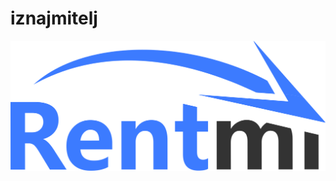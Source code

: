 # iznajmitelj

![alt text](https://github.com/alkuca/iznajmitelj/blob/main/client/src/images/LogoF.svg?raw=true)
